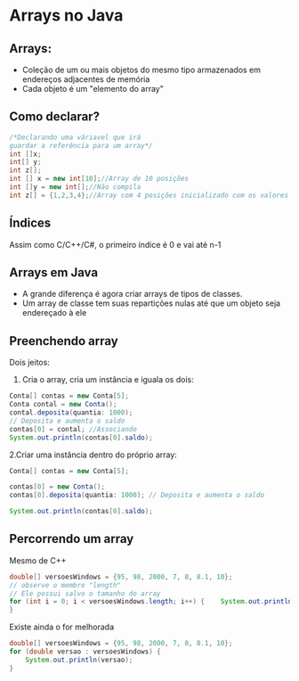# Arrays no Java
## Arrays:
* Coleção de um ou mais objetos do mesmo tipo armazenados em endereços adjacentes de memória
* Cada objeto é um "elemento do array"
## Como declarar?
```java
/*Declarando uma váriavel que irá
guardar a referência para um array*/
int []x;
int[] y;
int z[];
int [] x = new int[10];//Array de 10 posições
int []y = new int[];//Não compila
int z[] = {1,2,3,4};//Array com 4 posições inicializado com os valores 1,2,3 e 4
```

## Índices
Assim como C/C++/C#, o primeiro índice é 0 e vai até n-1
## Arrays em Java
* A grande diferença é agora criar arrays de tipos de classes. 
* Um array de classe tem suas repartições nulas até que um objeto seja endereçado à ele
## Preenchendo array
Dois jeitos:
1. Cria o array, cria um instância e iguala os dois:
```java
Conta[] contas = new Conta[5];
Conta contal = new Conta();
contal.deposita(quantia: 1000);
// Deposita e aumenta o saldo
contas[0] = contal; //Associando
System.out.println(contas[0].saldo);
```

2.Criar uma instância dentro do próprio array:
```java
Conta[] contas = new Conta[5];

contas[0] = new Conta();
contas[0].deposita(quantia: 1000); // Deposita e aumenta o saldo

System.out.println(contas[0].saldo);
```
## Percorrendo um array
Mesmo de C++
```java
double[] versoesWindows = {95, 98, 2000, 7, 8, 8.1, 10};
// observe o membro "length"
// Ele possui salvo o tamanho do array
for (int i = 0; i < versoesWindows.length; i++) {    System.out.println(versoesWindows[i]);
}
```
Existe ainda o for melhorada
```java
double[] versoesWindows = {95, 98, 2000, 7, 8, 8.1, 10};
for (double versao : versoesWindows) {
    System.out.println(versao);
}
```

